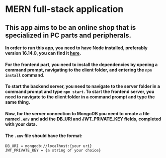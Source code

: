 # MERN full-stack application

## This app aims to be an online shop that is specialized in PC parts and peripherals.

#### In order to run this app, you need to have Node installed, preferably version 16.14.0, you can find it [here](https://nodejs.org/download/release/v16.14.0/).

#### For the frontend part, you need to install the dependencies by opening a command prompt, navigating to the client folder, and entering the `npm install` command.

#### To start the backend server, you need to navigate to the server folder in a command prompt and type `npm start`. To start the frontend server, you need to navigate to the client folder in a command prompt and type the same thing.

#### Now, for the server connection to MongoDB you need to create a file named `.env` and add the DB_URI and JWT_PRIVATE_KEY fields, completed with your data.

#### The `.env` file should have the format:

`DB_URI = mongodb://localhost:{your uri}`  
`JWT_PRIVATE_KEY = {a string of your choice}`
